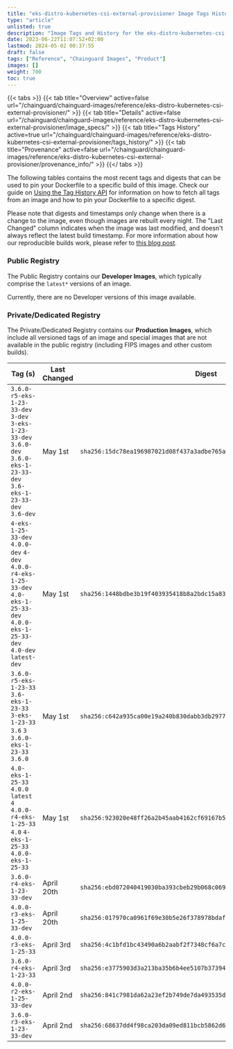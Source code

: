 ```yaml
---
title: "eks-distro-kubernetes-csi-external-provisioner Image Tags History"
type: "article"
unlisted: true
description: "Image Tags and History for the eks-distro-kubernetes-csi-external-provisioner Chainguard Image"
date: 2023-06-22T11:07:52+02:00
lastmod: 2024-05-02 00:37:55
draft: false
tags: ["Reference", "Chainguard Images", "Product"]
images: []
weight: 700
toc: true
---
```


{{< tabs >}}
{{< tab title="Overview" active=false url="/chainguard/chainguard-images/reference/eks-distro-kubernetes-csi-external-provisioner/" >}}
{{< tab title="Details" active=false url="/chainguard/chainguard-images/reference/eks-distro-kubernetes-csi-external-provisioner/image_specs/" >}}
{{< tab title="Tags History" active=true url="/chainguard/chainguard-images/reference/eks-distro-kubernetes-csi-external-provisioner/tags_history/" >}}
{{< tab title="Provenance" active=false url="/chainguard/chainguard-images/reference/eks-distro-kubernetes-csi-external-provisioner/provenance_info/" >}}
{{</ tabs >}}

The following tables contains the most recent tags and digests that can be used to pin your Dockerfile to a specific build of this image. Check our guide on [Using the Tag History API](/chainguard/chainguard-images/using-the-tag-history-api/) for information on how to fetch all tags from an image and how to pin your Dockerfile to a specific digest.

Please note that digests and timestamps only change when there is a change to the image, even though images are rebuilt every night. The "Last Changed" column indicates when the image was last modified, and doesn't always reflect the latest build timestamp. For more information about how our reproducible builds work, please refer to [this blog post](https://www.chainguard.dev/unchained/reproducing-chainguards-reproducible-image-builds).

### Public Registry
The Public Registry contains our **Developer Images**, which typically comprise the `latest*` versions of an image.

Currently, there are no Developer versions of this image available.

### Private/Dedicated Registry
The Private/Dedicated Registry contains our **Production Images**, which include all versioned tags of an image and special images that are not available in the public registry (including FIPS images and other custom builds).

| Tag (s)                                                                                                                                  | Last Changed | Digest                                                                    |
|------------------------------------------------------------------------------------------------------------------------------------------|--------------|---------------------------------------------------------------------------|
|  `3.6.0-r5-eks-1-23-33-dev` `3-dev` `3-eks-1-23-33-dev` `3.6.0-dev` `3.6.0-eks-1-23-33-dev` `3.6-eks-1-23-33-dev` `3.6-dev`              | May 1st      | `sha256:15dc78ea196987021d08f437a3adbe765a08811cd356749b3a5c59b094a5b016` |
|  `4-eks-1-25-33-dev` `4.0.0-dev` `4-dev` `4.0.0-r4-eks-1-25-33-dev` `4.0-eks-1-25-33-dev` `4.0.0-eks-1-25-33-dev` `4.0-dev` `latest-dev` | May 1st      | `sha256:1448bdbe3b19f403935418b8a2bdc15a83963f266f9e51fd2076fab9a230566b` |
|  `3.6.0-r5-eks-1-23-33` `3.6-eks-1-23-33` `3-eks-1-23-33` `3.6` `3` `3.6.0-eks-1-23-33` `3.6.0`                                          | May 1st      | `sha256:c642a935ca00e19a240b830dabb3db29770c761e20214c65d333db999877ce8c` |
|  `4.0-eks-1-25-33` `4.0.0` `latest` `4` `4.0.0-r4-eks-1-25-33` `4.0` `4-eks-1-25-33` `4.0.0-eks-1-25-33`                                 | May 1st      | `sha256:923020e48ff26a2b45aab4162cf69167b51f8da6420abde10453ce575d03819e` |
|  `3.6.0-r4-eks-1-23-33-dev`                                                                                                              | April 20th   | `sha256:ebd072040419030ba393cbeb29b068c06931af56f705274dd116dfaf5187473f` |
|  `4.0.0-r3-eks-1-25-33-dev`                                                                                                              | April 20th   | `sha256:017970ca0961f69e30b5e26f378978bdaf8b7d6cb6af505a1212abd4bfbf4b32` |
|  `4.0.0-r3-eks-1-25-33`                                                                                                                  | April 3rd    | `sha256:4c1bfd1bc43490a6b2aabf2f7348cf6a7cc6ef49f31110231910f6fee38559c9` |
|  `3.6.0-r4-eks-1-23-33`                                                                                                                  | April 3rd    | `sha256:e3775903d3a213ba35b6b4ee5107b373941d449e40cba347d4e763f6cd5dfa73` |
|  `4.0.0-r2-eks-1-25-33-dev`                                                                                                              | April 2nd    | `sha256:841c7981da62a23ef2b749de7da493535dfa8195291f3bcbd6b9774d547d26ff` |
|  `3.6.0-r3-eks-1-23-33-dev`                                                                                                              | April 2nd    | `sha256:68637dd4f98ca203da09ed811bcb5862d60d78c5bbc0f95f731e4632bf71b9cb` |

